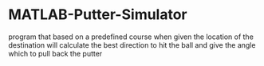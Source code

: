 # MATLAB-Putter-Simulator
program that based on a predefined course when given the location of the destination will calculate the best direction to hit the ball and give the angle which to pull back the putter
